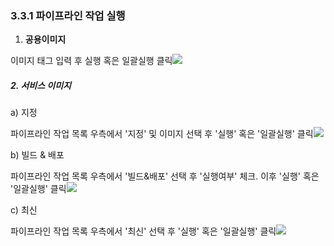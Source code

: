 ### 3.3.1 파이프라인 작업 실행

1. **공용이미지**

이미지 태그 입력 후 실행 혹은 일괄실행 클릭![](/assets/이미지태그.png)

##### 2. 서비스 이미지

a\) 지정

파이프라인 작업 목록 우측에서 '지정' 및 이미지 선택 후 '실행' 혹은 '일괄실행' 클릭![](/assets/지정.png)

b\) 빌드 & 배포

파이프라인 작업 목록 우측에서 '빌드&배포' 선택 후 '실행여부' 체크. 이후 '실행' 혹은 '일괄실행' 클릭![](/assets/빌드&배포.png)

c\) 최신

파이프라인 작업 목록 우측에서 '최신' 선택 후 '실행' 혹은 '일괄실행' 클릭![](/assets/최신.png)


